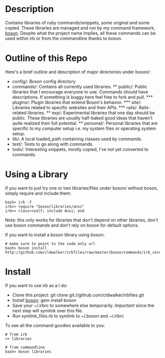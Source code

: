 Description
===========

Contains libraries of ruby commands/snippets, some original and some copied.
These libraries are managed and run by my command framework, [boson](http://github.com/cldwalker/boson).
Despite what the project name implies, all these commands can be used within irb or from the
commandline thanks to boson.

Outline of this Repo
====================

Here's a brief outline and description of major directories under boson/:

* config/: Boson config directory
* commands/: Contains all currently used libraries.
** public/: Public libraries that I encourage everyone to use. Commands should have descriptions. If something
   is buggy here feel free to fork and pull.
*** plugins/: Plugin libraries that extend Boson's behavior.
*** site/: Libraries related to specific websites and their APIs.
*** rails/: Rails-related libraries.
** exp/: Experimental libraries that one day should be public. These libraries are usually half-baked good ideas that
  haven't quite realized their full potential.
** personal/: Personal libraries that are specific to my computer setup i.e. my system files or operating system setup.
* lib/: A local loaded_path containing classes used by commands.
* test/: Tests to go along with commands.
* todo/: Interesting snippets, mostly copied, I've not yet converted to commands.

Using a Library
===============

If you want to just try one or two libraries/files under boson/ without boson, simply require and include them:

    bash> irb -f
    irb>> require "boson/libraries/ansi"
    irb>> class<<self; include Ansi; end

Note: this only works for libraries that don't depend on other libraries, don't use boson commands
and don't rely on boson for default options.

If you want to install a boson library using boson:

    # make sure to point to the code only url
    bash> boson install http://github.com/cldwalker/irbfiles/raw/master/boson/commands/irb_core.rb

Install
=====

If you want to use irb as a I do:

* Clone this project: git clone git://github.com/cldwalker/irbfiles.git
* Install [boson](http://github.com/cldwalker/boson): gem install boson
* Save your ~/.irbrc to somewhere else temporarily. *Important* since the next step will symlink
  over this file.
* Run symlink_files.rb to symlink to ~/.boson and ~/.irbrc

To see all the command goodies available to you:

    # from irb
    >> libraries

    # from commandline
    bash> boson libraries

